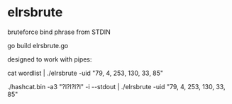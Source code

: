 # elrsbrute
bruteforce bind phrase from STDIN

go build elrsbrute.go

designed to work with pipes:

cat wordlist | ./elrsbrute -uid "79, 4, 253, 130, 33, 85"

./hashcat.bin -a3 "?l?l?l?l" -i --stdout | ./elrsbrute -uid "79, 4, 253, 130, 33, 85"
